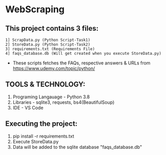 # WebScraping

## This project contains 3 files:
    1] ScrapData.py (Python Script-Task1)
    2] StoreData.py (Python Script-Task2)
    3] requirements.txt (Requirements File)
    4] faqs_database.db (Will get created when you execute StoreData.py)
  
- These scripts fetches the FAQs, respective answers & URLs from https://www.udemy.com/topic/python/

## TOOLS & TECHNOLOGY:
1. Programing Langauage - Python 3.8
2. Libraries - sqlite3, requests, bs4(BeautifulSoup)
3. IDE - VS Code

## Executing the project:
1. pip install -r requirements.txt
2. Execute StoreData.py
3. Data will be added to the sqlite database "faqs_database.db"
